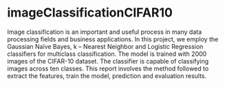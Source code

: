 # imageClassificationCIFAR10
Image classification is an important and useful process in many data processing fields and business applications. In this project, we employ the Gaussian Naïve Bayes, k – Nearest Neighbor and Logistic Regression classifiers for multiclass classification. The model is trained with 2000 images of the CIFAR-10 dataset. The classifier is capable of classifying images across ten classes. This report involves the method followed to extract the features, train the model, prediction and evaluation results.  

